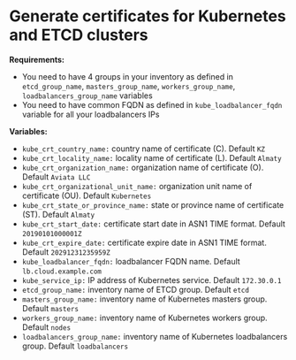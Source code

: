 # Generate certificates for Kubernetes and ETCD clusters

**Requirements:**
  - You need to have 4 groups in your inventory as defined in `etcd_group_name`, `masters_group_name`, `workers_group_name`, `loadbalancers_group_name` variables
  - You need to have common FQDN as defined in `kube_loadbalancer_fqdn` variable for all your loadbalancers IPs

**Variables:**

  - `kube_crt_country_name:` country name of certificate (C). Default `KZ`
  - `kube_crt_locality_name:` locality name of certificate (L). Default `Almaty`
  - `kube_crt_organization_name:` organization name of certificate (O). Default `Aviata LLC`
  - `kube_crt_organizational_unit_name:` organization unit name of certificate (OU). Default `Kubernetes`
  - `kube_crt_state_or_province_name:` state or province name of certificate (ST). Default `Almaty`
  - `kube_crt_start_date:` certificate start date in ASN1 TIME format. Default `20190101000001Z`
  - `kube_crt_expire_date:` certificate expire date in ASN1 TIME format. Default `20291231235959Z`
  - `kube_loadbalancer_fqdn:` loadbalancer FQDN name. Default `lb.cloud.example.com`
  - `kube_service_ip:` IP address of Kubernetes service. Default `172.30.0.1`
  - `etcd_group_name:` inventory name of ETCD group. Default `etcd`
  - `masters_group_name:` inventory name of Kubernetes masters group. Default `masters`
  - `workers_group_name:` inventory name of Kubernetes workers group. Default `nodes`
  - `loadbalancers_group_name:` inventory name of Kubernetes loadbalancers group. Default `loadbalancers`
